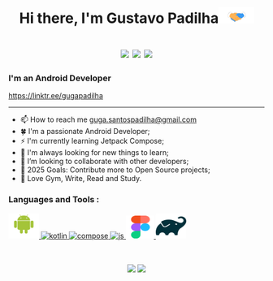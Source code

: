 <h1 align="center">Hi there, I'm Gustavo Padilha<img src="https://github.com/macagua/macagua/blob/master/assets/img/icons/handshake.gif" height="32px" alt="Connect with me" /> 
 <br>
 <br>
 
<div>
<a href=https://www.linkedin.com/in/gustavo-padilha-4b6162208/ target="_blank"><img src="https://img.shields.io/badge/-LinkedIn-%230077B5?style=for-the-badge&logo=linkedin&logoColor=white" target="_blank"></a>
<a href="https://www.instagram.com/_gugapadilha/" target="_blank"><img src="https://img.shields.io/badge/Instagram-E4405F?style=for-the-badge&logo=instagram&logoColor=white" target="_blank"/></a>
<a href="https://api.whatsapp.com/send?phone=5551985160075" target="_blank"><img src="https://img.shields.io/badge/WhatsApp-25D366?style=for-the-badge&logo=whatsapp&logoColor=white" target="_blank"> </a>
</div>
 
### I'm an Android Developer
https://linktr.ee/gugapadilha

---

- 📫 How to reach me guga.santospadilha@gmail.com
- 🍀 I'm a passionate Android Developer;
- ⚡ I'm currently learning Jetpack Compose;
- 🔭 I'm always looking for new things to learn;
- 👯 I’m looking to collaborate with other developers;
- 🥅 2025 Goals: Contribute more to Open Source projects;
- 🌱 Love Gym, Write, Read and Study.

### Languages and Tools :

<a href="https://developer.android.com/studio" target="_blank">
    <img src="https://raw.githubusercontent.com/devicons/devicon/master/icons/android/android-original-wordmark.svg" alt="android" width="60" height="50"/> 
</a>  
<a href="https://kotlinlang.org/" target="_blank">
     <img src="https://cdn.jsdelivr.net/gh/devicons/devicon/icons/kotlin/kotlin-original.svg" alt="kotlin" height="49" width="44" >
</a>
<a href="https://kotlinlang.org/" target="_blank">
     <img src="https://cdn.jsdelivr.net/gh/devicons/devicon/icons/jetpackcompose/jetpackcompose-original-wordmark.svg" alt="compose" height="49" width="44" >
</a>
<a href="https://www.java.com/pt-BR/" target="_blank">
     <img src="https://cdn.jsdelivr.net/gh/devicons/devicon/icons/java/java-original.svg" alt="js" width="55" height="55" />
</a>
<a href="https://www.figma.com/" target="_blank">
    <img src="https://github.com/devicons/devicon/blob/master/icons/figma/figma-original.svg" alt="figma" width="55" height="45"/> 
</a> 
<a href="https://gradle.org/" target="_blank">
    <img src="https://github.com/devicons/devicon/blob/master/icons/gradle/gradle-original.svg" alt="gradle" width="60" height="50"/> 
</a> 

<br />
<br />
       
[facebook]: https://www.facebook.com/thegugationxd
[instagram]: https://www.instagram.com/guga_padilha_/
[linkedin]: https://www.linkedin.com/in/gustavo-padilha-4b6162208/

<br>   
<p align="center"><img height="180em" src="https://github-readme-stats.vercel.app/api?username=gugapadilha&show_icons=true&theme=great-gatsby&include_all_commits=true&count_private=true"/>
  <img height="180em" src="https://github-readme-stats.vercel.app/api/top-langs/?username=gugapadilha&layout=compact&langs_count=7&theme=great-gatsby"/>
</p>
</p>
